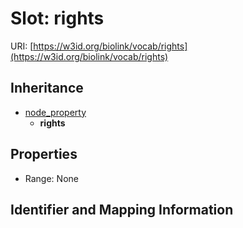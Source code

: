 # Slot: rights

URI: [https://w3id.org/biolink/vocab/rights](https://w3id.org/biolink/vocab/rights)




## Inheritance

* [node_property](node_property.md)
    * **rights**



## Properties

 * Range: None



## Identifier and Mapping Information





